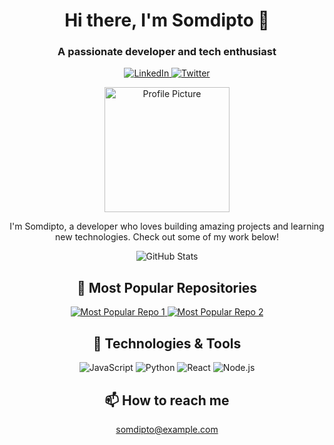 <!-- Header Section -->
<h1 align="center">Hi there, I'm Somdipto 👋</h1>
<h3 align="center">A passionate developer and tech enthusiast</h3>

<!-- Social Media Links -->
<p align="center">
  <a href="https://www.linkedin.com/in/somdipto" target="_blank">
    <img src="https://img.shields.io/badge/LinkedIn-blue?style=flat-square&logo=linkedin" alt="LinkedIn">
  </a>
  <a href="https://twitter.com/somdipto" target="_blank">
    <img src="https://img.shields.io/badge/Twitter-blue?style=flat-square&logo=twitter" alt="Twitter">
  </a>
</p>

<!-- Introduction Section -->
<p align="center">
  <img src="https://github.com/somdipto/somdipto/blob/main/profile-pic.png" alt="Profile Picture" width="200" height="200">
</p>
<p align="center">
  I'm Somdipto, a developer who loves building amazing projects and learning new technologies. Check out some of my work below!
</p>

<!-- GitHub Stats Section -->
<p align="center">
  <img src="https://github-readme-stats.vercel.app/api?username=somdipto&show_icons=true&theme=radical" alt="GitHub Stats">
</p>

<!-- Most Popular Repositories Section -->
<h2 align="center">🚀 Most Popular Repositories</h2>
<p align="center">
  <a href="https://github.com/somdipto/most-popular-repo-1">
    <img src="https://github-readme-stats.vercel.app/api/pin/?username=somdipto&repo=most-popular-repo-1&theme=radical" alt="Most Popular Repo 1">
  </a>
  <a href="https://github.com/somdipto/most-popular-repo-2">
    <img src="https://github-readme-stats.vercel.app/api/pin/?username=somdipto&repo=most-popular-repo-2&theme=radical" alt="Most Popular Repo 2">
  </a>
</p>

<!-- Skills Section -->
<h2 align="center">🔧 Technologies & Tools</h2>
<p align="center">
  <img src="https://img.shields.io/badge/JavaScript-F7DF1E?style=flat-square&logo=javascript&logoColor=black" alt="JavaScript">
  <img src="https://img.shields.io/badge/Python-3776AB?style=flat-square&logo=python&logoColor=white" alt="Python">
  <img src="https://img.shields.io/badge/React-61DAFB?style=flat-square&logo=react&logoColor=black" alt="React">
  <img src="https://img.shields.io/badge/Node.js-339933?style=flat-square&logo=node-dot-js&logoColor=white" alt="Node.js">
</p>

<!-- Contact Section -->
<h2 align="center">📫 How to reach me</h2>
<p align="center">
  <a href="mailto:somdipto@example.com">somdipto@example.com</a>
</p>
